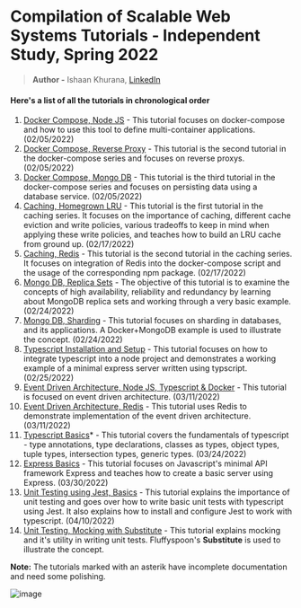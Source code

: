 # Compilation of Scalable Web Systems Tutorials - Independent Study, Spring 2022
> **Author -** Ishaan Khurana, [LinkedIn](https://www.linkedin.com/in/ishaan-khurana-46968679/)

#### Here's a list of all the tutorials in chronological order
1. [Docker Compose, Node JS](https://github.com/scalable-web-systems/docker-compose-node) - This tutorial focuses on docker-compose and how to use this tool to define multi-container applications. (02/05/2022)
2. [Docker Compose, Reverse Proxy](https://github.com/scalable-web-systems/docker-compose-reverseproxy) - This tutorial is the second tutorial in the docker-compose series and focuses on reverse proxys. (02/05/2022)
3. [Docker Compose, Mongo DB](https://github.com/scalable-web-systems/docker-compose-mongodb) - This tutorial is the third tutorial in the docker-compose series and focuses on persisting data using a database service. (02/05/2022)
4. [Caching, Homegrown LRU](https://github.com/scalable-web-systems/cache-1) - This tutorial is the first tutorial in the caching series. It focuses on the importance of caching, different cache eviction and write policies, various tradeoffs to keep in mind when applying these write policies, and teaches how to build an LRU cache from ground up. (02/17/2022)
5. [Caching, Redis](https://github.com/scalable-web-systems/cache-2) - This tutorial is the second tutorial in the caching series. It focuses on integration of Redis into the docker-compose script and the usage of the corresponding npm package. (02/17/2022)
6. [Mongo DB, Replica Sets](https://github.com/scalable-web-systems/mongodb-replicaset) - The objective of this tutorial is to examine the concepts of high availability, reliability and redundancy by learning about MongoDB replica sets and working through a very basic example. (02/24/2022)
7. [Mongo DB, Sharding](https://github.com/scalable-web-systems/mongodb-sharding) - This tutorial focuses on sharding in databases, and its applications. A Docker+MongoDB example is used to illustrate the concept. (02/24/2022)
8. [Typescript Installation and Setup](https://github.com/scalable-web-systems/typescript-node) - This tutorial focuses on how to integrate typescript into a node project and demonstrates a working example of a minimal express server written using typscript. (02/25/2022)
9. [Event Driven Architecture, Node JS, Typescript & Docker](https://github.com/scalable-web-systems/eventbus-1) - This tutorial is focused on event driven architecture. (03/11/2022)
10. [Event Driven Architecture, Redis](https://github.com/scalable-web-systems/eventbus-2) - This tutorial uses Redis to demonstrate implementation of the event driven architecture. (03/11/2022)
11. [Typescript Basics](https://github.com/scalable-web-systems/typescript-basics)* - This tutorial covers the fundamentals of typescript - type annotations, type declarations, classes as types, object types, tuple types, intersection types, generic types. (03/24/2022)
12. [Express Basics](https://github.com/scalable-web-systems/express-nodejs) - This tutorial focuses on Javascript's minimal API framework Express and teaches how to create a basic server using Express. (03/30/2022)
13. [Unit Testing using Jest, Basics](https://github.com/scalable-web-systems/unit-testing-basics) - This tutorial explains the importance of unit testing and goes over how to write basic unit tests with typescript using Jest. It also explains how to install and configure Jest to work with typescript. (04/10/2022)
14. [Unit Testing, Mocking with Substitute](https://github.com/scalable-web-systems/unit-testing-mocking) - This tutorial explains mocking and it's utility in writing unit tests. Fluffyspoon's **Substitute** is used to illustrate the concept.

**Note:** The tutorials marked with an asterik have incomplete documentation and need some polishing.

![image](https://user-images.githubusercontent.com/7733516/165401208-43c2cc62-389e-430c-923e-45a22d1893fc.png)

